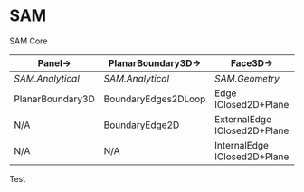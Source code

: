 # SAM
SAM  Core


Panel-> | PlanarBoundary3D-> | Face3D-> | Polygon3D 
------------ | ------------- | ------------- | -------------
*SAM.Analytical* | *SAM.Analytical* | *SAM.Geometry* | *SAM.Geometry*
PlanarBoundary3D  | BoundaryEdges2DLoop | Edge IClosed2D+Plane | Closed
N/A  | BoundaryEdge2D | ExternalEdge IClosed2D+Plane | Planar
N/A  | N/A| InternalEdge IClosed2D+Plane | Segmentable

Test